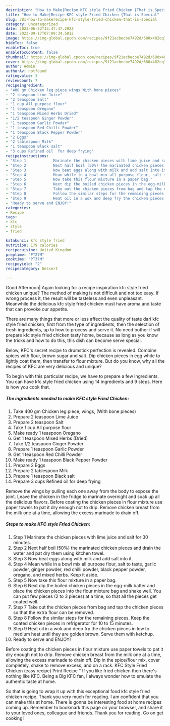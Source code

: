 ```yaml
---
description: "How to Make|Recipe KFC style Fried Chicken {That is Special"
title: "How to Make|Recipe KFC style Fried Chicken {That is Special"
slug: 381-how-to-makerecipe-kfc-style-fried-chicken-that-is-special
category: Uncategorized
date: 2023-06-22T15:47:47.292Z
date: 2023-09-17T07:09:34.581Z
image: https://img-global.cpcdn.com/recipes/9f21acbecbe7492d/680x482cq70/kfc-style-fried-chicken-recipe-main-photo.jpg
hideToc: false
enableToc: true
enableTocContent: false
thumbnail: https://img-global.cpcdn.com/recipes/9f21acbecbe7492d/680x482cq70/kfc-style-fried-chicken-recipe-main-photo.jpg
cover: https://img-global.cpcdn.com/recipes/9f21acbecbe7492d/680x482cq70/kfc-style-fried-chicken-recipe-main-photo.jpg
author: Admin
authorAv: notfound
ratingvalue: 3
reviewcount: 7
recipeingredient:
- "400 gm Chicken leg piece wings With bone pieces"
- "2 teaspoon Lime Juice"
- "2 teaspoon Salt"
- "1 cup All purpose flour"
- "1 teaspoon Oregano"
- "1 teaspoon Mixed Herbs Dried"
- "1/2 teaspoon Ginger Powder"
- "1 teaspoon Garlic Powder"
- "1 teaspoon Red Chilli Powder"
- "1 teaspoon Black Pepper Powder"
- "2 Eggs"
- "2 tablespoon Milk"
- "1 teaspoon Black salt"
- "3 cups Refined oil  for deep frying"
recipeinstructions:
- "Step 1            Marinate the chicken pieces with lime juice and salt for 30 minutes."
- "Step 2            Next half boil (50%) the marinated chicken pieces and drain the water and pat dry them using kitchen towel."
- "Step 3            Now beat eggs along with milk and add salt into it."
- "Step 4            Mean while in a bowl mix all purpose flour, salt to taste, garlic powder, ginger powder, red chilli powder, black pepper powder, oregano, and mixed herbs. Keep it aside."
- "Step 5            Now take this flour mixture in a paper bag."
- "Step 6            Next dip the boiled chicken pieces in the egg-milk batter and place the chicken pieces into the flour mixture bag and shake well. You can put few pieces (2 to 3 pieces) at a time, so that all the pieces get coated well."
- "Step 7            Take out the chicken pieces from bag and tap the chicken pieces so that the extra flour can be removed."
- "Step 8            Follow the similar steps for the remaining pieces. Keep the coated chicken pieces in refrigerator for 10 to 15 minutes."
- "Step 9            Heat oil in a wok and deep fry the chicken pieces in low to medium heat until they are golden brown. Serve them with ketchup."
- "Ready to serve and ENJOY!"
categories:
- Recipe
tags:
- kfc
- style
- fried

katakunci: kfc style fried 
nutrition: 179 calories
recipecuisine: United Kingdom
preptime: "PT27M"
cooktime: "PT37M"
recipeyield: "2"
recipecategory: Dessert

---
```



Good Afternoon| Again looking for a recipe inspiration kfc style fried chicken unique? The method of making is not difficult and not too easy. If wrong process it, the result will be tasteless and even unpleasant. Meanwhile the delicious kfc style fried chicken must have aroma and taste that can provoke our appetite.






There are many things that more or less affect the quality of taste dari kfc style fried chicken, first from the type of ingredients, then the selection of fresh ingredients, up to how to process and serve it. No need bother if will prepare kfc style fried chicken tasty home, because as long as you know the tricks and how to do this, this dish can become serve  special.


Below, KFC&#39;s secret recipe to drumstick perfection is revealed. Combine spices with flour, brown sugar and salt. Dip chicken pieces in egg white to lightly coat them, then transfer to flour mixture. But do you know, why all the recipes of KFC are very delicious and unique?


To begin with this particular recipe, we have to prepare a few ingredients. You can have kfc style fried chicken using 14 ingredients and 9 steps. Here is how you cook that.

<!--inarticleads1-->

##### The ingredients needed to make KFC style Fried Chicken:

1. Take 400 gm Chicken leg piece, wings, (With bone pieces)
1. Prepare 2 teaspoon Lime Juice
1. Prepare 2 teaspoon Salt
1. Take 1 cup All purpose flour
1. Make ready 1 teaspoon Oregano
1. Get 1 teaspoon Mixed Herbs (Dried)
1. Take 1/2 teaspoon Ginger Powder
1. Prepare 1 teaspoon Garlic Powder
1. Get 1 teaspoon Red Chilli Powder
1. Make ready 1 teaspoon Black Pepper Powder
1. Prepare 2 Eggs
1. Prepare 2 tablespoon Milk
1. Prepare 1 teaspoon Black salt
1. Prepare 3 cups Refined oil  for deep frying


Remove the wings by pulling each one away from the body to expose the joint. Leave the chicken in the fridge to marinate overnight and soak up all the delicious flavors. Before coating the chicken pieces in flour mixture use paper towels to pat it dry enough not to drip. Remove chicken breast from the milk one at a time, allowing the excess marinade to drain off. 

<!--inarticleads2-->

##### Steps to make KFC style Fried Chicken:

1. Step 1            Marinate the chicken pieces with lime juice and salt for 30 minutes.
1. Step 2            Next half boil (50%) the marinated chicken pieces and drain the water and pat dry them using kitchen towel.
1. Step 3            Now beat eggs along with milk and add salt into it.
1. Step 4            Mean while in a bowl mix all purpose flour, salt to taste, garlic powder, ginger powder, red chilli powder, black pepper powder, oregano, and mixed herbs. Keep it aside.
1. Step 5            Now take this flour mixture in a paper bag.
1. Step 6            Next dip the boiled chicken pieces in the egg-milk batter and place the chicken pieces into the flour mixture bag and shake well. You can put few pieces (2 to 3 pieces) at a time, so that all the pieces get coated well.
1. Step 7            Take out the chicken pieces from bag and tap the chicken pieces so that the extra flour can be removed.
1. Step 8            Follow the similar steps for the remaining pieces. Keep the coated chicken pieces in refrigerator for 10 to 15 minutes.
1. Step 9            Heat oil in a wok and deep fry the chicken pieces in low to medium heat until they are golden brown. Serve them with ketchup.
1. Ready to serve and ENJOY!

Before coating the chicken pieces in flour mixture use paper towels to pat it dry enough not to drip. Remove chicken breast from the milk one at a time, allowing the excess marinade to drain off. Dip in the spice/flour mix, cover completely, shake to remove excess, and on a rack. KFC Style Fried Chicken (easy recipe) Print Recipe &#34; If you like fried chicken then there&#39;s nothing like KFC. Being a Big KFC fan, I always wonder how to emulate the authentic taste at home. 

So that is going to wrap it up with this exceptional food kfc style fried chicken recipe. Thank you very much for reading. I am confident that you can make this at home. There is gonna be interesting food at home recipes coming up. Remember to bookmark this page on your browser, and share it to your loved ones, colleague and friends. Thank you for reading. Go on get cooking!
